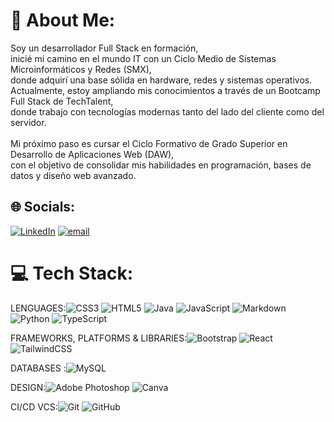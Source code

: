 # 💫 About Me:
Soy un desarrollador Full Stack en formación,<br>inicié mi camino en el mundo IT con un Ciclo Medio de Sistemas Microinformáticos y Redes (SMX), <br>donde adquirí una base sólida en hardware, redes y sistemas operativos. <br>Actualmente, estoy ampliando mis conocimientos a través de un Bootcamp Full Stack de TechTalent,<br>donde trabajo con tecnologías modernas tanto del lado del cliente como del servidor.<br><br>Mi próximo paso es cursar el Ciclo Formativo de Grado Superior en Desarrollo de Aplicaciones Web (DAW), <br>con el objetivo de consolidar mis habilidades en programación, bases de datos y diseño web avanzado.


## 🌐 Socials:
[![LinkedIn](https://img.shields.io/badge/LinkedIn-%230077B5.svg?logo=linkedin&logoColor=white)](https://www.linkedin.com/in/jaume-cozar-a64aa728b/) [![email](https://img.shields.io/badge/Email-D14836?logo=gmail&logoColor=white)](mailto:cozar.rins.jaume@gmail.com) 

# 💻 Tech Stack:

LENGUAGES:![CSS3](https://img.shields.io/badge/css3-%231572B6.svg?style=plastic&logo=css3&logoColor=white) ![HTML5](https://img.shields.io/badge/html5-%23E34F26.svg?style=plastic&logo=html5&logoColor=white) ![Java](https://img.shields.io/badge/java-%23ED8B00.svg?style=plastic&logo=openjdk&logoColor=white) ![JavaScript](https://img.shields.io/badge/javascript-%23323330.svg?style=plastic&logo=javascript&logoColor=%23F7DF1E) ![Markdown](https://img.shields.io/badge/markdown-%23000000.svg?style=plastic&logo=markdown&logoColor=white) ![Python](https://img.shields.io/badge/python-3670A0?style=plastic&logo=python&logoColor=ffdd54) ![TypeScript](https://img.shields.io/badge/typescript-%23007ACC.svg?style=plastic&logo=typescript&logoColor=white) 
<br>

FRAMEWORKS, PLATFORMS & LIBRARIES:![Bootstrap](https://img.shields.io/badge/bootstrap-%238511FA.svg?style=plastic&logo=bootstrap&logoColor=white) ![React](https://img.shields.io/badge/react-%2320232a.svg?style=plastic&logo=react&logoColor=%2361DAFB) ![TailwindCSS](https://img.shields.io/badge/tailwindcss-%2338B2AC.svg?style=plastic&logo=tailwind-css&logoColor=white) 
<br>

DATABASES :![MySQL](https://img.shields.io/badge/mysql-4479A1.svg?style=plastic&logo=mysql&logoColor=white) 
<br>

DESIGN:![Adobe Photoshop](https://img.shields.io/badge/adobe%20photoshop-%2331A8FF.svg?style=plastic&logo=adobe%20photoshop&logoColor=white) ![Canva](https://img.shields.io/badge/Canva-%2300C4CC.svg?style=plastic&logo=Canva&logoColor=white) 
<br>

CI/CD VCS:![Git](https://img.shields.io/badge/git-%23F05033.svg?style=plastic&logo=git&logoColor=white) ![GitHub](https://img.shields.io/badge/github-%23121011.svg?style=plastic&logo=github&logoColor=white)
